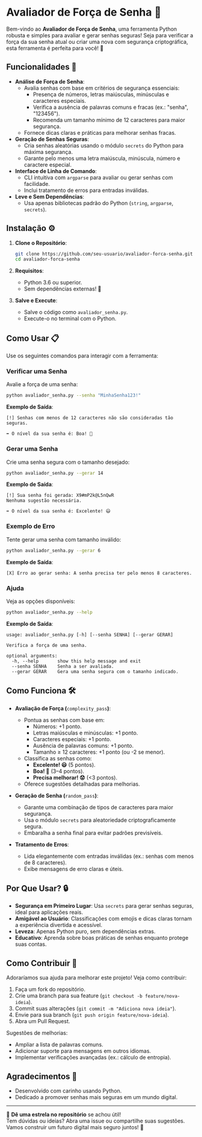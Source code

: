 # Avaliador de Força de Senha 🔐

Bem-vindo ao **Avaliador de Força de Senha**, uma ferramenta Python robusta e simples para avaliar e gerar senhas seguras! Seja para verificar a força da sua senha atual ou criar uma nova com segurança criptográfica, esta ferramenta é perfeita para você! 🚀

## Funcionalidades 🌟

- **Análise de Força de Senha**:
  - Avalia senhas com base em critérios de segurança essenciais:
    - Presença de números, letras maiúsculas, minúsculas e caracteres especiais.
    - Verifica a ausência de palavras comuns e fracas (ex.: "senha", "123456").
    - Recomenda um tamanho mínimo de 12 caracteres para maior segurança.
  - Fornece dicas claras e práticas para melhorar senhas fracas.
- **Geração de Senhas Seguras**:
  - Cria senhas aleatórias usando o módulo `secrets` do Python para máxima segurança.
  - Garante pelo menos uma letra maiúscula, minúscula, número e caractere especial.
- **Interface de Linha de Comando**:
  - CLI intuitiva com `argparse` para avaliar ou gerar senhas com facilidade.
  - Inclui tratamento de erros para entradas inválidas.
- **Leve e Sem Dependências**:
  - Usa apenas bibliotecas padrão do Python (`string`, `argparse`, `secrets`).

## Instalação ⚙️

1. **Clone o Repositório**:

   ```bash
   git clone https://github.com/seu-usuario/avaliador-forca-senha.git
   cd avaliador-forca-senha
   ```

2. **Requisitos**:

   - Python 3.6 ou superior.
   - Sem dependências externas! 🎉

3. **Salve e Execute**:

   - Salve o código como `avaliador_senha.py`.
   - Execute-o no terminal com o Python.

## Como Usar 📋

Use os seguintes comandos para interagir com a ferramenta:

### Verificar uma Senha

Avalie a força de uma senha:

```bash
python avaliador_senha.py --senha "MinhaSenha123!"
```

**Exemplo de Saída**:

```
[!] Senhas com menos de 12 caracteres não são consideradas tão seguras.

➡ O nível da sua senha é: Boa! 🙂
```

### Gerar uma Senha

Crie uma senha segura com o tamanho desejado:

```bash
python avaliador_senha.py --gerar 14
```

**Exemplo de Saída**:

```
[!] Sua senha foi gerada: X9#mP2k@L5nQwR
Nenhuma sugestão necessária.

➡ O nível da sua senha é: Excelente! 😃
```

### Exemplo de Erro

Tente gerar uma senha com tamanho inválido:

```bash
python avaliador_senha.py --gerar 6
```

**Exemplo de Saída**:

```
[X] Erro ao gerar senha: A senha precisa ter pelo menos 8 caracteres.
```

### Ajuda

Veja as opções disponíveis:

```bash
python avaliador_senha.py --help
```

**Exemplo de Saída**:

```
usage: avaliador_senha.py [-h] [--senha SENHA] [--gerar GERAR]

Verifica a força de uma senha.

optional arguments:
  -h, --help       show this help message and exit
  --senha SENHA    Senha a ser avaliada.
  --gerar GERAR    Gera uma senha segura com o tamanho indicado.
```

## Como Funciona 🛠️

- **Avaliação de Força (**`complexity_pass`**)**:

  - Pontua as senhas com base em:
    - Números: +1 ponto.
    - Letras maiúsculas e minúsculas: +1 ponto.
    - Caracteres especiais: +1 ponto.
    - Ausência de palavras comuns: +1 ponto.
    - Tamanho ≥ 12 caracteres: +1 ponto (ou -2 se menor).
  - Classifica as senhas como:
    - **Excelente! 😃** (5 pontos).
    - **Boa! 🙂** (3–4 pontos).
    - **Precisa melhorar! 😟** (&lt;3 pontos).
  - Oferece sugestões detalhadas para melhorias.

- **Geração de Senha (**`random_pass`**)**:

  - Garante uma combinação de tipos de caracteres para maior segurança.
  - Usa o módulo `secrets` para aleatoriedade criptograficamente segura.
  - Embaralha a senha final para evitar padrões previsíveis.

- **Tratamento de Erros**:

  - Lida elegantemente com entradas inválidas (ex.: senhas com menos de 8 caracteres).
  - Exibe mensagens de erro claras e úteis.

## Por Que Usar? 🔒

- **Segurança em Primeiro Lugar**: Usa `secrets` para gerar senhas seguras, ideal para aplicações reais.
- **Amigável ao Usuário**: Classificações com emojis e dicas claras tornam a experiência divertida e acessível.
- **Leveza**: Apenas Python puro, sem dependências extras.
- **Educativo**: Aprenda sobre boas práticas de senhas enquanto protege suas contas.

## Como Contribuir 👥

Adoraríamos sua ajuda para melhorar este projeto! Veja como contribuir:

1. Faça um fork do repositório.
2. Crie uma branch para sua feature (`git checkout -b feature/nova-ideia`).
3. Commit suas alterações (`git commit -m "Adiciona nova ideia"`).
4. Envie para sua branch (`git push origin feature/nova-ideia`).
5. Abra um Pull Request.

Sugestões de melhorias:

- Ampliar a lista de palavras comuns.
- Adicionar suporte para mensagens em outros idiomas.
- Implementar verificações avançadas (ex.: cálculo de entropia).


## Agradecimentos 💙

- Desenvolvido com carinho usando Python.
- Dedicado a promover senhas mais seguras em um mundo digital.

---

🌟 **Dê uma estrela no repositório** se achou útil!\
Tem dúvidas ou ideias? Abra uma issue ou compartilhe suas sugestões. Vamos construir um futuro digital mais seguro juntos! 🔐
